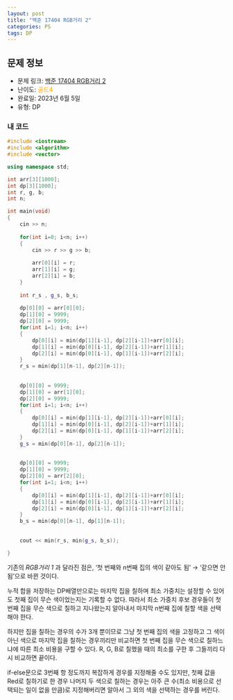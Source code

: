 ```yaml
---
layout: post
title: "백준 17404 RGB거리 2"
categories: PS
tags: DP
---
```


## 문제 정보
- 문제 링크: [백준 17404 RGB거리 2](https://www.acmicpc.net/problem/17404)
- 난이도: <span style="color:#FFA500">골드4</span>
- 완료일: 2023년 6월 5일
- 유형: DP

### 내 코드

```C++
#include <iostream>
#include <algorithm>
#include <vector>

using namespace std;

int arr[3][1000];
int	dp[3][1000];
int r, g, b;
int n;

int main(void)
{
	cin >> n;
	
	for(int i=0; i<n; i++)
	{
		cin >> r >> g >> b;
		
		arr[0][i] = r;
		arr[1][i] = g;
		arr[2][i] = b;
	}
	
	int r_s , g_s, b_s;
	
	dp[0][0] = arr[0][0];
	dp[1][0] = 9999;
	dp[2][0] = 9999;
	for(int i=1; i<n; i++)
	{
		dp[0][i] = min(dp[1][i-1], dp[2][i-1])+arr[0][i];
		dp[1][i] = min(dp[0][i-1], dp[2][i-1])+arr[1][i];
		dp[2][i] = min(dp[0][i-1], dp[1][i-1])+arr[2][i];
	}
	r_s = min(dp[1][n-1], dp[2][n-1]);
	
	
	dp[0][0] = 9999;
	dp[1][0] = arr[1][0];
	dp[2][0] = 9999;
	for(int i=1; i<n; i++)
	{
		dp[0][i] = min(dp[1][i-1], dp[2][i-1])+arr[0][i];
		dp[1][i] = min(dp[0][i-1], dp[2][i-1])+arr[1][i];
		dp[2][i] = min(dp[0][i-1], dp[1][i-1])+arr[2][i];
	}
	g_s = min(dp[0][n-1], dp[2][n-1]);
	
	
	dp[0][0] = 9999;
	dp[1][0] = 9999;
	dp[2][0] = arr[2][0];
	for(int i=1; i<n; i++)
	{
		dp[0][i] = min(dp[1][i-1], dp[2][i-1])+arr[0][i];
		dp[1][i] = min(dp[0][i-1], dp[2][i-1])+arr[1][i];
		dp[2][i] = min(dp[0][i-1], dp[1][i-1])+arr[2][i];
	}
	b_s = min(dp[0][n-1], dp[1][n-1]);
	
	
	cout << min(r_s, min(g_s, b_s));

}
```

기존의 _RGB거리 1_ 과 달라진 점은, ‘첫 번째와 n번째 집의 색이 같아도 됨’ → ‘같으면 안됨’으로 바뀐 것이다.

누적 합을 저장하는 DP배열만으로는 마지막 집을 칠하며 최소 가중치는 설정할 수 있어도 첫째 집이 무슨 색이었는지는 기록할 수 없다. 따라서 최소 가중치 후보 경우들이 첫 번째 집을 무슨 색으로 칠하고 지나왔는지 알아내서 마지막 n번째 집에 칠할 색을 선택해야 한다.

하지만 집을 칠하는 경우의 수가 3개 뿐이므로 그냥 첫 번째 집의 색을 고정하고 그 색이 아닌 색으로 마지막 집을 칠하는 경우끼리만 비교하면 첫 번째 집을 무슨 색으로 칠하느냐에 따른 최소 비용을 구할 수 있다. R, G, B로 칠했을 때의 최소를 구한 후 그들끼리 다시 비교하면 끝이다.

if-else문으로 3번째 항 정도까지 복잡하게 경우를 지정해줄 수도 있지만, 첫째 값을 Red로 칠하기로 한 경우 나머지 두 색으로 칠하는 경우는 아주 큰 수(최소 비용으로 선택되는 일이 없을 만큼)로 지정해버리면 알아서 그 외의 색을 선택하는 경우를 버린다.
